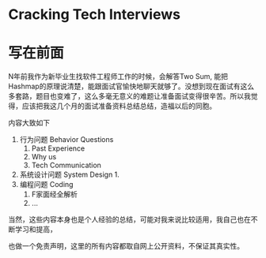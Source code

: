 # Cracking Tech Interviews

# 写在前面

N年前我作为新毕业生找软件工程师工作的时候，会解答Two Sum, 能把Hashmap的原理说清楚，能跟面试官愉快地聊天就够了。没想到现在面试有这么多套路，题目也变难了，这么多毫无意义的难题让准备面试变得很辛苦。所以我觉得，应该把我这几个月的面试准备资料总结总结，造福以后的同胞。



内容大致如下

1. 行为问题 Behavior Questions
   1. Past Experience
   2. Why us
   3. Tech Communication
2. 系统设计问题 System Design 1.
3. 编程问题 Coding
   1. F家面经全解析
   2. ...



当然，这些内容本身也是个人经验的总结，可能对我来说比较适用，我自己也在不断学习和提高，

也做一个免责声明，这里的所有内容都取自网上公开资料，不保证其真实性。

